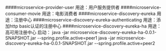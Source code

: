 ####microservice-provider-user
    用途：用户服务提供者
####microservice-consumer-movie
    用途：电影消费者
####microservice-discovery-eureka
    用途：注册中心
####microservice-discovery-eureka-authenticating
    用途：添加http basic认证的注册中心
####microservice-discovery-eureka-ha
    用途：高可用注册中心
    启动：
        java -jar microservice-discovery-eureka-ha-0.0.1-SNAPSHOT.jar --spring.profile.active=peer1
        java -jar microservice-discovery-eureka-ha-0.0.1-SNAPSHOT.jar --spring.profile.active=peer2